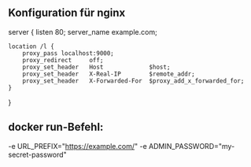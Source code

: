 ﻿## Konfiguration für nginx

server {
    listen   80;
    server_name example.com;

    location /l {
        proxy_pass localhost:9000;
        proxy_redirect     off;
        proxy_set_header   Host             $host;
        proxy_set_header   X-Real-IP        $remote_addr;
        proxy_set_header   X-Forwarded-For  $proxy_add_x_forwarded_for;
    }
}

## docker run-Befehl:
-e URL_PREFIX="https://example.com/"
-e ADMIN_PASSWORD="my-secret-password"